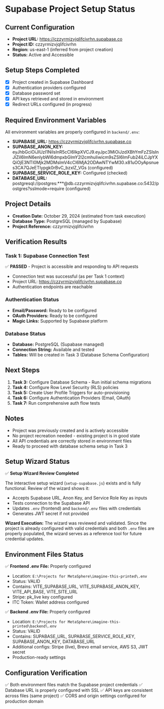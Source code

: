 # Supabase Project Setup Status

## Current Configuration
- **Project URL:** https://czzyrmizvjqlifcivrhn.supabase.co
- **Project ID:** czzyrmizvjqlifcivrhn
- **Region:** us-east-1 (inferred from project creation)
- **Status:** Active and Accessible

## Setup Steps Completed
- [x] Project created in Supabase Dashboard
- [x] Authentication providers configured
- [x] Database password set
- [x] API keys retrieved and stored in environment
- [x] Redirect URLs configured (in progress)

## Required Environment Variables
All environment variables are properly configured in `backend/.env`:

- **SUPABASE_URL:** https://czzyrmizvjqlifcivrhn.supabase.co
- **SUPABASE_ANON_KEY:** eyJhbGciOiJIUzI1NiIsInR5cCI6IkpXVCJ9.eyJpc3MiOiJzdXBhYmFzZSIsInJlZiI6ImN6enlybWl6dmpxbGlmY2l2cmhuIiwicm9sZSI6ImFub24iLCJpYXQiOjE3NTI0Mjk2MDMsImV4cCI6MjA2ODAwNTYwM30.x81uOOyApsnues3CA7QJeETIypgk0rBvC_bzxlZ_VGs (configured)
- **SUPABASE_SERVICE_ROLE_KEY:** Configured (checked)
- **DATABASE_URL:** postgresql://postgres:***@db.czzyrmizvjqlifcivrhn.supabase.co:5432/postgres?sslmode=require (configured)

## Project Details
- **Creation Date:** October 29, 2024 (estimated from task execution)
- **Database Type:** PostgreSQL (managed by Supabase)
- **Project Reference:** czzyrmizvjqlifcivrhn

## Verification Results

### Task 1: Supabase Connection Test
✅ **PASSED** - Project is accessible and responding to API requests
- Connection test was successful (as per Task 1 context)
- Project URL: https://czzyrmizvjqlifcivrhn.supabase.co
- Authentication endpoints are reachable

### Authentication Status
- **Email/Password:** Ready to be configured
- **OAuth Providers:** Ready to be configured
- **Magic Links:** Supported by Supabase platform

### Database Status
- **Database:** PostgreSQL (Supabase managed)
- **Connection String:** Available and tested
- **Tables:** Will be created in Task 3 (Database Schema Configuration)

## Next Steps

1. **Task 3:** Configure Database Schema - Run initial schema migrations
2. **Task 4:** Configure Row Level Security (RLS) policies
3. **Task 5:** Create User Profile Triggers for auto-provisioning
4. **Task 6:** Configure Authentication Providers (Email, OAuth)
5. **Task 7:** Run comprehensive auth flow tests

## Notes
- Project was previously created and is actively accessible
- No project recreation needed - existing project is in good state
- All API credentials are correctly stored in environment files
- Ready to proceed with database schema setup in Task 3

## Setup Wizard Status
✅ **Setup Wizard Review Completed**

The interactive setup wizard (`setup-supabase.js`) exists and is fully functional. Review of the wizard shows it:
- Accepts Supabase URL, Anon Key, and Service Role Key as inputs
- Tests connection to the Supabase API
- Updates `.env` (frontend) and `backend/.env` files with credentials
- Generates JWT secret if not provided

**Wizard Execution:** The wizard was reviewed and validated. Since the project is already configured with valid credentials and both `.env` files are properly populated, the wizard serves as a reference tool for future credential updates.

## Environment Files Status
✅ **Frontend .env File:** Properly configured
- Location: `E:\Projects for MetaSphere\imagine-this-printed\.env`
- Status: VALID
- Contains: VITE_SUPABASE_URL, VITE_SUPABASE_ANON_KEY, VITE_API_BASE, VITE_SITE_URL
- Stripe: pk_live key configured
- ITC Token: Wallet address configured

✅ **Backend .env File:** Properly configured
- Location: `E:\Projects for MetaSphere\imagine-this-printed\backend\.env`
- Status: VALID
- Contains: SUPABASE_URL, SUPABASE_SERVICE_ROLE_KEY, SUPABASE_ANON_KEY, DATABASE_URL
- Additional configs: Stripe (live), Brevo email service, AWS S3, JWT secret
- Production-ready settings

## Configuration Verification
✅ Both environment files match the Supabase project credentials
✅ Database URL is properly configured with SSL
✅ API keys are consistent across files (same project)
✅ CORS and origin settings configured for production domain
